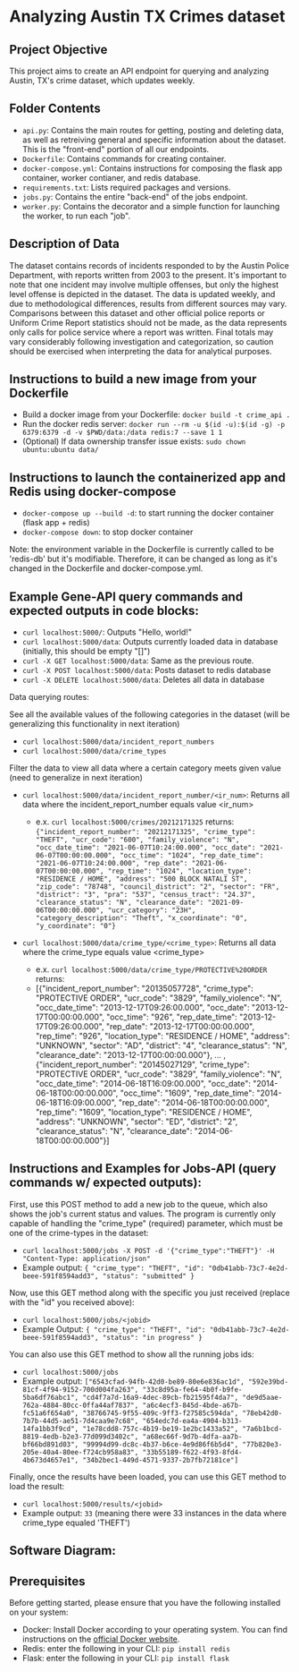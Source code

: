 
# Analyzing Austin TX Crimes dataset

## Project Objective
This project aims to create an API endpoint for querying and analyzing Austin, TX's crime dataset, which updates weekly.

## Folder Contents
- `api.py`: Contains the main routes for getting, posting and deleting data, as well as retreiving general and specific information about the dataset. This is the "front-end" portion of all our endpoints.
- `Dockerfile`: Contains commands for creating container.
- `docker-compose.yml`: Contains instructions for composing the flask app container, worker contianer, and redis database. 
- `requirements.txt`: Lists required packages and versions.
- `jobs.py`: Contains the entire "back-end" of the jobs endpoint. 
- `worker.py`: Contains the decorator and a simple function for launching the worker, to run each "job".

## Description of Data
The dataset contains records of incidents responded to by the Austin Police Department, with reports written from 2003 to the present. It's important to note that one incident may involve multiple offenses, but only the highest level offense is depicted in the dataset. The data is updated weekly, and due to methodological differences, results from different sources may vary. Comparisons between this dataset and other official police reports or Uniform Crime Report statistics should not be made, as the data represents only calls for police service where a report was written. Final totals may vary considerably following investigation and categorization, so caution should be exercised when interpreting the data for analytical purposes.

## Instructions to build a new image from your Dockerfile
- Build a docker image from your Dockerfile: `docker build -t crime_api .`
- Run the docker redis server: `docker run --rm -u $(id -u):$(id -g) -p 6379:6379 -d -v $PWD/data:/data redis:7 --save 1 1`
- (Optional) If data ownership transfer issue exists: `sudo chown ubuntu:ubuntu data/`

## Instructions to launch the containerized app and Redis using docker-compose
- `docker-compose up --build -d`: to start running the docker container (flask app + redis)
- `docker-compose down`: to stop docker container

Note: the environment variable in the Dockerfile is currently called to be 'redis-db' but it's modifiable. Therefore, it can be changed as long as it's changed in the Dockerfile and docker-compose.yml.

## Example Gene-API query commands and expected outputs in code blocks:

- `curl localhost:5000/`: Outputs "Hello, world!"
- `curl localhost:5000/data`: Outputs currently loaded data in database (initially, this should be empty "[]")
- `curl -X GET localhost:5000/data`: Same as the previous route.
- `curl -X POST localhost:5000/data`: Posts dataset to redis database
- `curl -X DELETE localhost:5000/data`: Deletes all data in database

Data querying routes:

See all the available values of the following categories in the dataset (will be generalizing this functionality in next iteration)
- `curl localhost:5000/data/incident_report_numbers`
- `curl localhost:5000/data/crime_types`

Filter the data to view all data where a certain category meets given value (need to generalize in next iteration)
- `curl localhost:5000/data/incident_report_number/<ir_num>`: Returns all data where the incident_report_number equals value <ir_num>
  - e.x. `curl localhost:5000/crimes/20212171325` returns: `{"incident_report_number": "20212171325", "crime_type": "THEFT", "ucr_code": "600", "family_violence": "N", "occ_date_time": "2021-06-07T10:24:00.000", "occ_date": "2021-06-07T00:00:00.000", "occ_time": "1024", "rep_date_time": "2021-06-07T10:24:00.000", "rep_date": "2021-06-07T00:00:00.000", "rep_time": "1024", "location_type": "RESIDENCE / HOME", "address": "500 BLOCK NATALI ST", "zip_code": "78748", "council_district": "2", "sector": "FR", "district": "3", "pra": "537", "census_tract": "24.37", "clearance_status": "N", "clearance_date": "2021-09-06T00:00:00.000", "ucr_category": "23H", "category_description": "Theft", "x_coordinate": "0", "y_coordinate": "0"}`

- `curl localhost:5000/data/crime_type/<crime_type>`: Returns all data where the crime_type equals value <crime_type>
  - e.x. `curl localhost:5000/data/crime_type/PROTECTIVE%20ORDER` returns:
  - [{"incident_report_number": "20135057728", "crime_type": "PROTECTIVE ORDER", "ucr_code": "3829", "family_violence": "N", "occ_date_time": "2013-12-17T09:26:00.000", "occ_date": "2013-12-17T00:00:00.000", "occ_time": "926", "rep_date_time": "2013-12-17T09:26:00.000", "rep_date": "2013-12-17T00:00:00.000", "rep_time": "926", "location_type": "RESIDENCE / HOME", "address": "UNKNOWN", "sector": "AD", "district": "4", "clearance_status": "N", "clearance_date": "2013-12-17T00:00:00.000"}, ... , {"incident_report_number": "20145027129", "crime_type": "PROTECTIVE ORDER", "ucr_code": "3829", "family_violence": "N", "occ_date_time": "2014-06-18T16:09:00.000", "occ_date": "2014-06-18T00:00:00.000", "occ_time": "1609", "rep_date_time": "2014-06-18T16:09:00.000", "rep_date": "2014-06-18T00:00:00.000", "rep_time": "1609", "location_type": "RESIDENCE / HOME", "address": "UNKNOWN", "sector": "ED", "district": "2", "clearance_status": "N", "clearance_date": "2014-06-18T00:00:00.000"}]
 

## Instructions and Examples for Jobs-API (query commands w/ expected outputs):

First, use this POST method to add a new job to the queue, which also shows the job's current status and values. The program is currently only capable of handling the "crime_type" (required) parameter, which must be one of the crime-types in the dataset:
- `curl localhost:5000/jobs -X POST -d '{"crime_type":"THEFT"}' -H "Content-Type: application/json"`
- Example output: `{
  "crime_type": "THEFT",
  "id": "0db41abb-73c7-4e2d-beee-591f8594add3",
  "status": "submitted"
}`

Now, use this GET method along with the specific <jobid> you just received (replace <jobid> with the "id" you received above):
- `curl localhost:5000/jobs/<jobid>`
- Example Output: `{
  "crime_type": "THEFT",
  "id": "0db41abb-73c7-4e2d-beee-591f8594add3",
  "status": "in progress"
}`

You can also use this GET method to show all the running jobs ids:
- `curl localhost:5000/jobs`
- Example output: 
`["6543cfad-94fb-42d0-be89-80e6e836ac1d", "592e39bd-81cf-4f94-9152-700d004fa263", "33c8d95a-fe64-4b0f-b9fe-5ba6df76abc1", "cd4f7a7d-16a9-4dec-89cb-fb21595f4da7", "de9d5aae-762a-4884-80cc-0ffa44af7837", "a6c4ecf3-845d-4bde-a67b-fc51a6f654a0", "38766745-9f55-409c-9ff3-f27585c594da", "78eb42d0-7b7b-44d5-ae51-7d4caa9e7c68", "654edc7d-ea4a-4904-b313-14fa1bb3f9cd", "1e78cdd8-757c-4b19-be19-1e2bc1433a52", "7a6b1bcd-8819-4edb-b2e3-77d099d3402c", "a68ec66f-9d7b-4dfa-aa7b-bf66bd891d03", "99994d99-dc8c-4b37-b6ce-4e9d86f6b5d4", "77b820e3-205e-40a4-80ee-f724cb958a83", "33b55189-f622-4f93-8fd4-4b673d4657e1", "34b2bec1-449d-4571-9337-2b7fb72181ce"]`

Finally, once the results have been loaded, you can use this GET method to load the result:
- `curl localhost:5000/results/<jobid>`
- Example output: `33` (meaning there were 33 instances in the data where crime_type equaled 'THEFT')

## Software Diagram:



## Prerequisites
Before getting started, please ensure that you have the following installed on your system:
- Docker: Install Docker according to your operating system. You can find instructions on the [official Docker website](https://docs.docker.com/get-docker/).
- Redis: enter the following in your CLI: `pip install redis`
- Flask: enter the following in your CLI: `pip install flask`


